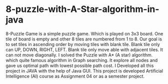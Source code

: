 # 8-puzzle-with-A-Star-algorithm-in-java
8-Puzzle Game is a simple puzzle game. Which is played on 3x3  board. One tile of board is empty and other 8 tiles are numbered from 1 to 8. Our goal is to set tiles in ascending order by moving tiles with blank tile. Blank tile only can UP, DOWN, RIGHT, LEFT. Blank tile only move able with adjacent tiles. It can not move diagonally. I solved the Puzzle with A* (A star) algorithm. which quite famous algorithm in Graph searching. It explore all nodes and gave us optimal path with lowest possible path cost. I Developed all this project in JAVA with the help of Java GUI. This project is developed Artificial Intelligence (AI)  course as Assignment 04 or as a semester project. 

